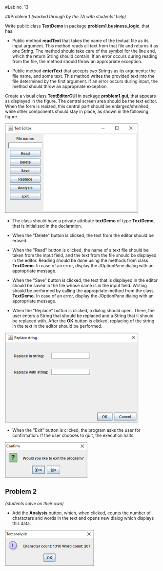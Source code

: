 #Lab no. 13

##Problem 1
*(worked through by the TA with students' help)*

Write public class **TextDemo** in package **problem1.business_logic**, that has:

- Public method **readText** that takes the name of the textual file as its input argument. This method reads all text from that file and returns it as one String. The method should take care of the symbol for the line end, which the return String should contain. If an error occurs during reading from the file, the method should throw an appropriate exception.

- Public method **enterText** that accepts two Strings as its arguments: the file name, and some text. This method writes the provided text into the file determined by the first argument. If an error occurs during input, the method should throw an appropriate exception.

Create a visual class **TextEditorGUI** in package **problem1.gui**, that appears as displayed in the figure. The central screen area should be the text editor. When the form is resized, this central part should be enlarged/shrinked, while other components should stay in place, as shown in the following figure.

![Editor Gui](../images/text-editor-gui.jpg)

- The class should have a private attribute **textDemo** of type **TextDemo**, that is initialized in the declaration.

- When the "Delete" button is clicked, the text from the editor should be erased.

- When the "Read" button is clicked, the name of a text file should be taken from the input field, and the text from the file should be displayed in the editor. Reading should be done using the methods from class **TextDemo**. In case of an error, display the JOptionPane dialog with an appropriate message.

- When the "Save" button is clicked, the text that is displayed in the editor should be saved in the file whose name is in the input field. Writing should be performed by calling the appropriate method from the class **TextDemo**. In case of an error, display the JOptionPane dialog with an appropriate message.

- When the "Replace" button is clicked, a dialog should open. There, the user enters a String that should be replaced and a String that it should be replaced with. After the **OK** button is clicked, replacing of the string in the text in the editor should be performed.

![Dialog replace](../images/replace-string-dialog.jpg)

- When the "Exit" button is clicked, the program asks the user for confirmation. If the user chooses to quit, the execution halts.

![Dialog replace](../images/confirm-exit.jpg)

## Problem 2
*(students solve on their own)*

- Add the **Analysis** button, which, when clicked, counts the number of characters and words in the text and opens new dialog which displays this data.

![Dialog analysis](../images/analysis-dialog.jpg)